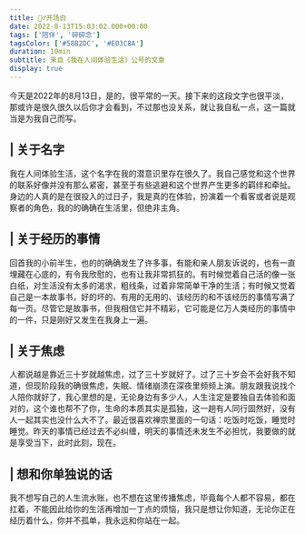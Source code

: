 ```yaml
---
title: 🏃‍♂️开场白
date: 2022-8-13T15:03:02.000+00:00
tags: ['陪伴', '碎碎念']
tagsColor: ['#58B2DC', '#E03C8A']
duration: 10min
subtitle: 来自《我在人间体验生活》公号的文章
display: true
---
```


今天是2022年的8月13日，是的，很平常的一天。接下来的这段文字也很平淡，那或许是很久很久以后你才会看到，不过那也没关系，就让我自私一点，这一篇就当是为我自己而写。

## | 关于名字

我在人间体验生活，这个名字在我的潜意识里存在很久了。我自己感觉和这个世界的联系好像并没有那么紧密，甚至于有些逃避和这个世界产生更多的羁绊和牵扯。身边的人真的是在很投入的过日子，我是真的在体验，扮演着一个看客或者说是观察者的角色，我的的确确在生活里，但绝非主角。

## | 关于经历的事情

回首我的小前半生，也的的确确发生了许多事，有能和亲人朋友诉说的，也有一直埋藏在心底的，有令我欣慰的，也有让我非常抓狂的。有时候觉着自己活的像一张白纸，对生活没有太多的渴求，粗线条，过着非常简单干净的生活；有时候又觉着自己是一本故事书，好的坏的、有用的无用的、该经历的和不该经历的事情写满了每一页。尽管它是故事书，但我相信它并不精彩，它可能是亿万人类经历的事情中的一件，只是刚好又发生在我身上一遍。

## | 关于焦虑

人都说越是靠近三十岁就越焦虑，过了三十岁就好了。过了三十岁会不会好我不知道，但现阶段我的确很焦虑，失眠、情绪崩溃在深夜里频频上演。朋友跟我说找个人陪你就好了，我心里想的是，无论身边有多少人，人生注定是要独自去体验和面对的，这个谁也帮不了你，生命的本质其实是孤独，这一趟有人同行固然好，没有人一起其实也没什么大不了。最近很喜欢禅宗里面的一句话：吃饭时吃饭，睡觉时睡觉。昨天的事情已经过去不必纠缠，明天的事情还未发生不必担忧，我要做的就是享受当下，此时此刻，现在。

## | 想和你单独说的话

我不想写自己的人生流水账，也不想在这里传播焦虑，毕竟每个人都不容易，都在扛着，不能因此给你的生活再增加一丁点的烦恼，我只是想让你知道，无论你正在经历着什么，你并不孤单，我永远和你站在一起。
